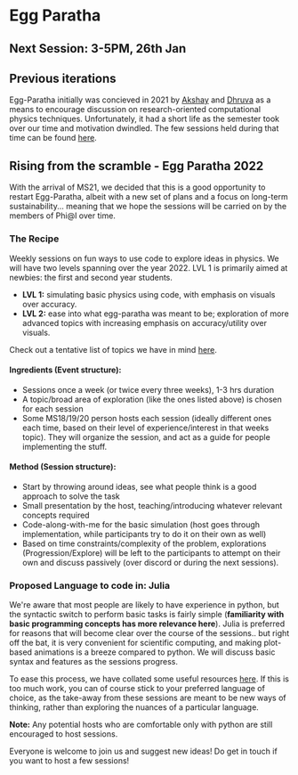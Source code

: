 # Egg Paratha

## Next Session: 3-5PM, 26th Jan

## Previous iterations

Egg-Paratha initially was concieved in 2021 by [Akshay](https://github.com/20akshay00/) and [Dhruva](https://github.com/DhruvaSambrani/) as a means to encourage discussion on research-oriented computational physics techniques. Unfortunately, it had a short life as the semester took over our time and motivation dwindled. The few sessions held during that time can be found [here](old/index.md).

## Rising from the scramble - Egg Paratha 2022

With the arrival of MS21, we decided that this is a good opportunity to restart Egg-Paratha, albeit with a new set of plans and a focus on long-term sustainability... meaning that we hope the sessions will be carried on by the members of Phi@I over time. 

### The Recipe 

Weekly sessions on fun ways to use code to explore ideas in physics. We will have two levels spanning over the year 2022. LVL 1 is primarily aimed at newbies: the first and second year students.

- **LVL 1:** simulating basic physics using code, with emphasis on visuals over accuracy. 
- **LVL 2:** ease into what egg-paratha was meant to be; exploration of more advanced topics with increasing emphasis on accuracy/utility over visuals.

Check out a tentative list of topics we have in mind [here](topics.md).

#### Ingredients (Event structure):
- Sessions once a week (or twice every three weeks), 1-3 hrs duration 
- A topic/broad area of exploration (like the ones listed above) is chosen for each session
- Some MS18/19/20 person hosts each session (ideally different ones each time, based on their level of experience/interest in that weeks topic). They will organize the session, and act as a guide for people implementing the stuff.

#### Method (Session structure):
- Start by throwing around ideas, see what people think is a good approach to solve the task
- Small presentation by the host, teaching/introducing whatever relevant concepts required 
- Code-along-with-me for the basic simulation (host goes through implementation, while participants try to do it on their own as well)
- Based on time constraints/complexity of the problem, explorations (Progression/Explore) will be left to the participants to attempt on their own and discuss passively (over discord or during the next sessions).

### Proposed Language to code in: Julia

We're aware that most people are likely to have experience in python, but the syntactic switch to perform basic tasks is fairly simple (**familiarity with basic programming concepts has more relevance here**). Julia is preferred for reasons that will become clear over the course of the sessions.. but right off the bat, it is very convenient for scientific computing, and making plot-based animations is a breeze compared to python. We will discuss basic syntax and features as the sessions progress.

To ease this process, we have collated some useful resources [here](resources.md). If this is too much work, you can of course stick to your preferred language of choice, as the take-away from these sessions are meant to be new ways of thinking, rather than exploring the nuances of a particular language. 

**Note:** Any potential hosts who are comfortable only with python are still encouraged to host sessions.

Everyone is welcome to join us and suggest new ideas! Do get in touch if you want to host a few sessions!

